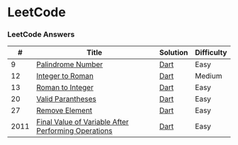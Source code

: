 LeetCode
========

### LeetCode Answers


| # | Title | Solution | Difficulty |
|---| ----- | ----- | ---------- |
|9|[Palindrome Number](https://leetcode.com/problems/palindrome-number/) | [Dart](Dart/9%20Palindrome%20Number.dart) |Easy|
|12|[Integer to Roman](https://leetcode.com/problems/integer-to-roman/) | [Dart](Dart/12%20Integer%20to%20Roman.dart) |Medium|
|13|[Roman to Integer](https://leetcode.com/problems/roman-to-integer/) | [Dart](Dart/13%20Roman%20to%20Integer.dart) |Easy|
|20|[Valid Parantheses](https://leetcode.com/problems/valid-parentheses/) | [Dart](Dart/20%20Valid%20Parentheses.dart) |Easy|
|27|[Remove Element](https://leetcode.com/problems/remove-element/) | [Dart](Dart/27%20Remove%20Element.dart) |Easy|
|2011|[Final Value of Variable After Performing Operations](https://leetcode.com/problems/final-value-of-variable-after-performing-operations/) | [Dart](Dart/2011%20Final%20Value%20of%20Variable%20After%20Performing%20Operations.dart) |Easy|